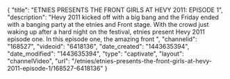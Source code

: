 {
    "title": "ETNIES PRESENTS THE FRONT GIRLS AT HEVY 2011: EPISODE 1",
    "description": "Hevy 2011 kicked off with a big bang and the Friday ended with a banging party at the etnies and Front stage.  With the crowd just waking up after a hard night on the festival, etnies present Hevy 2011 episode one.  In this episode one, the amazing front ",
    "channelid": "168527",
    "videoid": "6418136",
    "date_created": "1443635394",
    "date_modified": "1443635394",
    "type": "captivate",
    "layout": "channelVideo",
    "url": "\/etnies\/etnies-presents-the-front-girls-at-hevy-2011-episode-1\/168527-6418136"
}